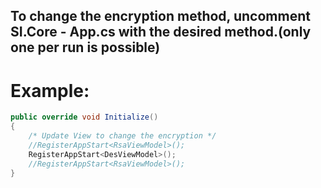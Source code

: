 ## To change the encryption method, uncomment SI.Core - App.cs with the desired method.(only one per run is possible)
# Example:
```cs
public override void Initialize()
{
    /* Update View to change the encryption */
    //RegisterAppStart<RsaViewModel>();
    RegisterAppStart<DesViewModel>();
    //RegisterAppStart<RsaViewModel>();
}
```
